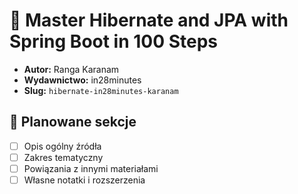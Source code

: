 # 📘 Master Hibernate and JPA with Spring Boot in 100 Steps

- **Autor:** Ranga Karanam  
- **Wydawnictwo:** in28minutes  
- **Slug:** `hibernate-in28minutes-karanam`

## 🧭 Planowane sekcje

- [ ] Opis ogólny źródła
- [ ] Zakres tematyczny
- [ ] Powiązania z innymi materiałami
- [ ] Własne notatki i rozszerzenia
